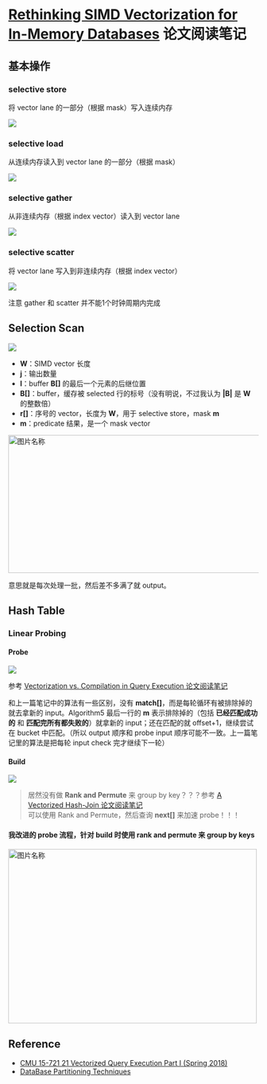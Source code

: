 # [Rethinking SIMD Vectorization for In-Memory Databases](https://dl.acm.org/citation.cfm?id=2747645) 论文阅读笔记


## 基本操作

### selective store

将 vector lane 的一部分（根据 mask）写入连续内存

![](assets/selective_store.png)

### selective load

从连续内存读入到 vector lane 的一部分（根据 mask）

![](assets/selective_load.png)

### selective gather

从非连续内存（根据 index vector）读入到 vector lane

![](assets/selective_gather.png)

### selective scatter

将 vector lane 写入到非连续内存（根据 index vector）

![](assets/selective_scatter.png)

注意 gather 和 scatter 并不能1个时钟周期内完成


## Selection Scan

![](assets/algo3_selection_scan.png)

- **W**：SIMD vector 长度
- **j**：输出数量
- **l**：buffer **B[]** 的最后一个元素的后继位置
- **B[]**：buffer，缓存被 selected 行的标号（没有明说，不过我认为 **|B|** 是 **W** 的整数倍）
- **r[]**：序号的 vector，长度为 **W**，用于 selective store，mask **m**
- **m**：predicate 结果，是一个 mask vector

<img src="./assets/selection_scan_figure.png" width = "600" height = "277" alt="图片名称" align=center />

意思就是每次处理一批，然后差不多满了就 output。


## Hash Table

### Linear Probing

#### Probe

![](assets/algo5_vector_probe.png)

参考 [Vectorization vs. Compilation in Query Execution 论文阅读笔记](https://github.com/rsy56640/paper-reading/tree/master/%E6%95%B0%E6%8D%AE%E5%BA%93/Vectorization%20vs.%20Compilation%20in%20Query%20Execution)

和上一篇笔记中的算法有一些区别，没有 **match[]**，而是每轮循环有被排除掉的就去拿新的 input。Algorithm5 最后一行的 **m** 表示排除掉的（包括 **已经匹配成功的** 和 **匹配完所有都失败的**）就拿新的 input；还在匹配的就 offset+1，继续尝试在 bucket 中匹配。（所以 output 顺序和 probe input 顺序可能不一致。上一篇笔记里的算法是把每轮 input check 完才继续下一轮）

#### Build

![](assets/algo7_vector_build.png)

> 居然没有做 **Rank and Permute** 来 group by key？？？参考 [A Vectorized Hash-Join 论文阅读笔记](https://github.com/rsy56640/paper-reading/tree/master/%E6%95%B0%E6%8D%AE%E5%BA%93/A%20Vectorized%20Hash-Join)   
> 可以使用 Rank and Permute，然后查询 **next[]** 来加速 probe！！！

#### 我改进的 probe 流程，针对 build 时使用 rank and permute 来 group by keys

<img src="./assets/improved_vector_probe.png" width = "500" height = "350" alt="图片名称" align=center />


## Reference

- [CMU 15-721 21 Vectorized Query Execution Part I (Spring 2018)](https://www.youtube.com/watch?v=e92_3SNG5jQ&list=PLSE8ODhjZXjYplQRUlrgQKwIAV3es0U6t&index=22)
- [DataBase Partitioning Techniques](https://intellipaat.com/blog/database-partitioning-techniques/)